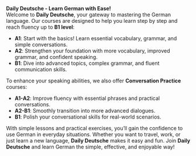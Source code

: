 **Daily Deutsche - Learn German with Ease!**  
Welcome to **Daily Deutsche**, your gateway to mastering the German language. Our courses are designed to help you learn step by step and reach fluency up to **B1 level**:  

- **A1**: Start with the basics! Learn essential vocabulary, grammar, and simple conversations.  
- **A2**: Strengthen your foundation with more vocabulary, improved grammar, and confident speaking.  
- **B1**: Dive into advanced topics, complex grammar, and fluent communication skills.  

To enhance your speaking abilities, we also offer **Conversation Practice** courses:  
- **A1-A2**: Improve fluency with essential phrases and practical conversations.  
- **A2-B1**: Smoothly transition into more advanced dialogues.  
- **B1**: Polish your conversational skills for real-world scenarios.  

With simple lessons and practical exercises, you’ll gain the confidence to use German in everyday situations. Whether you want to travel, work, or just learn a new language, **Daily Deutsche** makes it easy and fun. Join **Daily Deutsche** and learn German the simple, effective, and enjoyable way!
